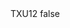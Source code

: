 <?xml version="1.0" encoding="UTF-8"?>
<CustomMetadata xmlns="http://soap.sforce.com/2006/04/metadata">
    <label>TXU12</label>
    <protected>false</protected>
</CustomMetadata>
